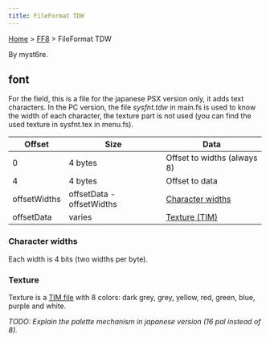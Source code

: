 ```yaml
---
title: FileFormat TDW
---
```


[Home](../Main%20Page.md) > [FF8](../FF8.md) > FileFormat TDW

By myst6re.

## font

For the field, this is a file for the japanese PSX version only, it adds
text characters. In the PC version, the file *sysfnt.tdw* in main.fs is
used to know the width of each character, the texture part is not used
(you can find the used texture in sysfnt.tex in menu.fs).

| Offset       | Size                      | Data                        |
|--------------|---------------------------|-----------------------------|
| 0            | 4 bytes                   | Offset to widths (always 8) |
| 4            | 4 bytes                   | Offset to data              |
| offsetWidths | offsetData - offsetWidths | [Character widths][]        |
| offsetData   | varies                    | [Texture (TIM)][]           |

### Character widths

Each width is 4 bits (two widths per byte).

### Texture

Texture is a [TIM file][] with 8 colors: dark grey, grey, yellow, red,
green, blue, purple and white.

*TODO: Explain the palette mechanism in japanese version (16 pal instead
of 8).*

  [Character widths]: #user-content-character-widths "wikilink"
  [Texture (TIM)]: #user-content-texture "wikilink"
  [TIM file]: ../PSX/TIM%20format.md "wikilink"
